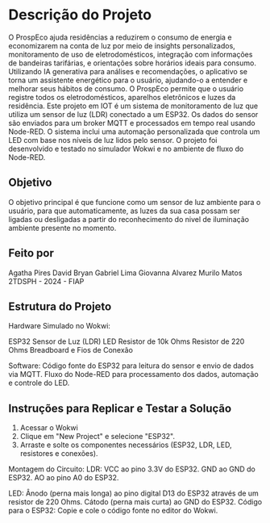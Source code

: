 # Descrição do Projeto

O ProspEco ajuda residências a reduzirem o consumo de energia e economizarem na conta de luz por meio de insights personalizados, monitoramento de uso de eletrodomésticos, integração com informações de bandeiras tarifárias, e orientações sobre horários ideais para consumo. Utilizando IA generativa para análises e recomendações, o aplicativo se torna um assistente energético para o usuário, ajudando-o a entender e melhorar seus hábitos de consumo.
O ProspEco permite que o usuário registre todos os eletrodomésticos, aparelhos eletrônicos e luzes da residência.
Este projeto em IOT é um sistema de monitoramento de luz que utiliza um sensor de luz (LDR) conectado a um ESP32. Os dados do sensor são enviados para um broker MQTT e processados em tempo real usando Node-RED. O sistema inclui uma automação personalizada que controla um LED com base nos níveis de luz lidos pelo sensor. O projeto foi desenvolvido e testado no simulador Wokwi e no ambiente de fluxo do Node-RED. 

## Objetivo
O objetivo principal é que funcione como um sensor de luz ambiente para o usuário, para que automaticamente, as luzes da sua casa possam ser ligadas ou desligadas a partir do reconhecimento do nivel de iluminação ambiente presente no momento.

## Feito por
Agatha Pires
David Bryan
Gabriel Lima
Giovanna Alvarez
Murilo Matos
2TDSPH - 2024 - FIAP

## Estrutura do Projeto
Hardware Simulado no Wokwi:

ESP32
Sensor de Luz (LDR)
LED
Resistor de 10k Ohms
Resistor de 220 Ohms
Breadboard e Fios de Conexão

Software:
Código fonte do ESP32 para leitura do sensor e envio de dados via MQTT.
Fluxo do Node-RED para processamento dos dados, automação e controle do LED.

## Instruções para Replicar e Testar a Solução

1. Acessar o Wokwi
2. Clique em "New Project" e selecione "ESP32".
3. Arraste e solte os componentes necessários (ESP32, LDR, LED, resistores e conexões).

Montagem do Circuito:
LDR:
VCC ao pino 3.3V do ESP32.
GND ao GND do ESP32.
AO ao pino A0 do ESP32.

LED:
Ânodo (perna mais longa) ao pino digital D13 do ESP32 através de um resistor de 220 Ohms.
Cátodo (perna mais curta) ao GND do ESP32.
Código para o ESP32:
Copie e cole o código fonte no editor do Wokwi.
